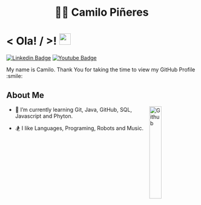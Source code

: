 ### <h1 align="center"> :man_technologist: Camilo Piñeres </h1>

<h1> < Ola! / >! <img src = "https://raw.githubusercontent.com/MartinHeinz/MartinHeinz/master/wave.gif" width = 30px> </h1>
<p align='center'>
</p>

[![Linkedin Badge](https://img.shields.io/badge/-LinkedIn-blue?style=for-the-badge&logo=Linkedin&logoColor=white&link=https://www.linkedin.com/in/camilopineres/)](https://www.linkedin.com/in/camilopineres/)
[![Youtube Badge](https://img.shields.io/badge/-Youtube-red?style=for-the-badge&logo=Youtube&logoColor=white&link=https://www.youtube.com/user/TazaPurpuraLive/videos)](https://www.youtube.com/user/TazaPurpuraLive/videos)

<div size='20px'> My name is Camilo. Thank You for taking the time to view my GitHub Profile :smile: 
</div>

   
<h2> About Me </h2>

    
 <img width="25%" align="right" alt="Github" src="https://media.giphy.com/media/wwg1suUiTbCY8H8vIA/giphy-downsized-large.gif" />

 
- 🧩 I’m currently learning Git, Java, GitHub, SQL, Javascript and Phyton.
  
- 🏂 I like Languages, Programing, Robots and Music.
  



